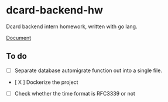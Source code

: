 # dcard-backend-hw
Dcard backend intern homework, written with go lang.

[Document](https://drive.google.com/file/d/1AreBiHDUYXH6MI5OqWpKP-f6-W0zA8np/view)

## To do

- [ ] Separate database automigrate function out into a single file.
- [ X ] Dockerize the project
- [ ] Check whether the time format is RFC3339 or not
